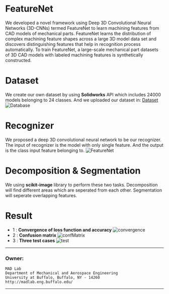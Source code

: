 # FeatureNet
We developed a novel framework using Deep 3D Convolutional Neural Networks (3D-CNNs) termed FeatureNet to learn machining features from CAD models of mechanical parts. FeatureNet learns the distribution of complex machining feature shapes across a large 3D model data set and discovers distinguishing features that help in recognition process automatically. To train FeatureNet, a large-scale mechanical part datasets of 3D CAD models with labeled machining features is synthetically constructed. 

# Dataset
We create our own dataset by using **Solidworks** API which includes 24000 models belonging to 24 classes. And we uploaded our dataset in: [Dataset](https://github.com/zibozzb/Machining-feature-dataset)
![Database](https://github.com/zibozzb/FeatureNet/blob/master/img/2%20(1).png)

# Recognizer
We proposed a deep 3D convolutional neural network to be our recognizer. The input of recognizer is the model with only single feature. And the output is the class input feature belonging to.
![FeatureNet](https://github.com/zibozzb/FeatureNet/blob/master/img/1.png)

# Decomposition & Segmentation
We using **scikit-image** library to perform these two tasks. Decomposition will find different areas which are seperated from each other. Segmentation will seperate overlapping features.

# Result
* 1 : **Convergence of loss function and accuracy**
![convergence](https://github.com/zibozzb/FeatureNet/blob/master/img/Picture1.png)
* 2 : **Confusion matrix**
![confMatrix](https://github.com/zibozzb/FeatureNet/blob/master/img/2.png)
* 3 : **Three test cases**
![test](https://github.com/zibozzb/FeatureNet/blob/master/img/1%20(1).png)

*****************************************************************
### Owner:
	MAD Lab
	Department of Mechanical and Aerospace Engineering
	University at Buffalo, Buffalo, NY - 14260
	http://madlab.eng.buffalo.edu/
*****************************************************************
